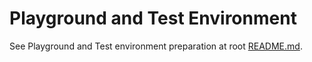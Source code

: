 # Playground and Test Environment

See Playground and Test environment preparation at root [README.md](/README.md).
